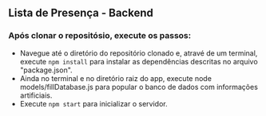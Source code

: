 <h2>Lista de Presença - Backend</h2>

<h3>Após clonar o repositósio, execute os passos: </h3>

- Navegue até o diretório do repositório clonado e, atravé de um terminal, execute `npm install` para instalar as dependências descritas no arquivo "package.json".
- Ainda no terminal e no diretório raiz do app, execute node models/fillDatabase.js para popular o banco de dados com informações artificiais.
- Execute `npm start` para inicializar o servidor. 
